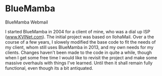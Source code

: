 BlueMamba
=========

BlueMamba Webmail


I started BlueMamba in 2004 for a client of mine, who was a dial up ISP (www.KVINet.com). 
The initial project was based on IlohaMail. Over a the course of a few years, I slowely modified
the base code to fit the needs of my client, whom still uses BlueMamba in 2013, and my own needs
for my clients. Changes haven't been made to the code in quite a while, though when I get some
free time I would like to revisit the project and make some massive overhauls with things I've
learned. Until then it shall remain fully functional, even though its a bit antiquated.

